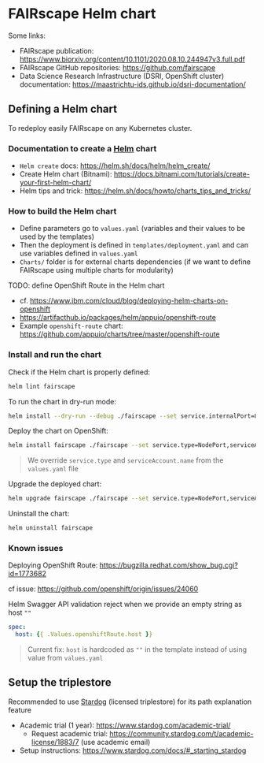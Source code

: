 # FAIRscape Helm chart

Some links:

* FAIRscape publication: https://www.biorxiv.org/content/10.1101/2020.08.10.244947v3.full.pdf
* FAIRscape GitHub repositories: https://github.com/fairscape
* Data Science Research Infrastructure (DSRI, OpenShift cluster) documentation: https://maastrichtu-ids.github.io/dsri-documentation/

## Defining a Helm chart

To redeploy easily FAIRscape on any Kubernetes cluster.

###  Documentation to create a [Helm](https://helm.sh/) chart

* `Helm create` docs: https://helm.sh/docs/helm/helm_create/
* Create Helm chart (Bitnami): https://docs.bitnami.com/tutorials/create-your-first-helm-chart/
* Helm tips and trick: https://helm.sh/docs/howto/charts_tips_and_tricks/

### How to build the Helm chart

* Define parameters go to `values.yaml` (variables and their values to be used by the templates)
* Then the deployment is defined in `templates/deployment.yaml` and can use variables defined in `values.yaml`
* `Charts/` folder is for external charts dependencies (if we want to define FAIRscape using multiple charts for modularity)

TODO: define OpenShift Route in the Helm chart

* cf. https://www.ibm.com/cloud/blog/deploying-helm-charts-on-openshift
* https://artifacthub.io/packages/helm/appuio/openshift-route
* Example `openshift-route` chart: https://github.com/appuio/charts/tree/master/openshift-route

### Install and run the chart

Check if the Helm chart is properly defined:

```bash
helm lint fairscape
```

To run the chart in dry-run mode:

```bash
helm install --dry-run --debug ./fairscape --set service.internalPort=8080 --generate-name
```

Deploy the chart on OpenShift:

```bash
helm install fairscape ./fairscape --set service.type=NodePort,serviceAccount.name=anyuid,openshiftRoute.enabled=true
```

> We override `service.type` and `serviceAccount.name` from the `values.yaml` file

Upgrade the deployed chart:

```bash
helm upgrade fairscape ./fairscape --set service.type=NodePort,serviceAccount.name=anyuid,openshiftRoute.enabled=true
```

Uninstall the chart:

```bash
helm uninstall fairscape
```

### Known issues

Deploying OpenShift Route: https://bugzilla.redhat.com/show_bug.cgi?id=1773682

cf issue: https://github.com/openshift/origin/issues/24060

Helm Swagger API validation reject when we provide an empty string as host `""`

```yaml
spec:
  host: {{ .Values.openshiftRoute.host }}
```

> Current fix: `host` is hardcoded as `""` in the template instead of using value from `values.yaml`

## Setup the triplestore

Recommended to use [Stardog](https://www.stardog.com/) (licensed triplestore) for its path explanation feature

* Academic trial (1 year): https://www.stardog.com/academic-trial/
  * Request academic trial: https://community.stardog.com/t/academic-license/1883/7 (use academic email)
* Setup instructions: https://www.stardog.com/docs/#_starting_stardog
